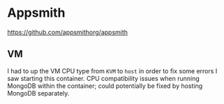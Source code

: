 # Appsmith
https://github.com/appsmithorg/appsmith

## VM
I had to up the VM CPU type from `KVM` to `host` in order to fix some errors I saw starting this container. CPU compatibility issues when running MongoDB within the container; could potentially be fixed by hosting MongoDB separately.
